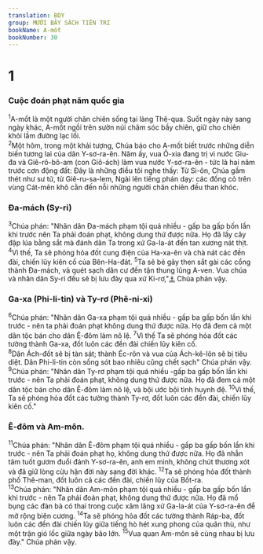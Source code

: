 ```yaml
---
translation: BDY
group: MƯỜI BẢY SÁCH TIÊN TRI
bookName: A-mốt 
bookNumber: 30
---
```


<div class="title"><h1>1</h1><h3>Cuộc đoán phạt năm quốc gia</h3></div>
<span class="verse am_1_1"><sup>1</sup>A-mốt là một người chăn chiên sống tại làng Thê-qua. Suốt ngày này sang ngày khác, A-mốt ngồi trên sườn núi chăm sóc bầy chiên, giữ cho chiên khỏi lầm đường lạc lối.<br/></span>
<span class="verse am_1_2"><sup>2</sup>Một hôm, trong một khải tượng, Chúa báo cho A-mốt biết trước những diễn biến tương lai của dân Y-sơ-ra-ên. Năm ấy, vua Ô-xia đang trị vì nước Giu-đa và Giê-rô-bô-am (con Giô-ách) làm vua nước Y-sơ-ra-ên - tức là hai năm trước cơn động đất: Đây là những điều tôi nghe thấy: Từ Si-ôn, Chúa gầm thét như sư tử, từ Giê-ru-sa-lem, Ngài lên tiếng phán dạy: các đồng cỏ trên vùng Cát-mên khô cằn đến nỗi những người chăn chiên đều than khóc.</span>
<div class="title"><h3>Đa-mách (Sy-ri)</h3></div>
<span class="verse am_1_3"><sup>3</sup>Chúa phán: &#34;Nhân dân Đa-mách phạm tội quá nhiều - gấp ba gấp bốn lần khi trước nên Ta phải đoán phạt, không dung thứ được nữa. Họ đã lấy cây đập lúa bằng sắt mà đánh dân Ta trong xứ Ga-la-át đến tan xương nát thịt. </span>
<span class="verse am_1_4"><sup>4</sup>Vì thế, Ta sẽ phóng hỏa đốt cung điện của Ha-xa-ên và chà nát các đền đài, chiến lũy kiên cố của Bên-Ha-đát. </span>
<span class="verse am_1_5"><sup>5</sup>Ta sẽ bẻ gãy then sắt gài các cổng thành Đa-mách, và quét sạch dân cư đến tận thung lũng A-ven. Vua chúa và nhân dân Sy-ri đều sẽ bị lưu đày qua xứ Ki-rơ,&#34;<a href="#" data-toggle="tooltip" data-placement="bottom" title="Dân Sy-ri đã thoát khỏi ách nô lệ của Ki-rơ ngày trước">⚓</a> Chúa phán vậy.</span>
<div class="title"><h3>Ga-xa (Phi-li-tin) và Ty-rơ (Phê-ni-xi)</h3></div>
<span class="verse am_1_6"><sup>6</sup>Chúa phán: &#34;Nhân dân Ga-xa phạm tội quá nhiều - gấp ba gấp bốn lần khi trước - nên ta phải đoán phạt không dung thứ được nữa. Họ đã đem cả một dân tộc bán cho dân Ê-đôm làm nô lệ. </span>
<span class="verse am_1_7"><sup>7</sup>Vì thế Ta sẽ phóng hỏa đốt các tường thành Ga-xa, đốt luôn các đền đài chiến lũy kiên cố.<br/></span>
<span class="verse am_1_8"><sup>8</sup>Dân Ách-đốt sẽ bị tàn sát; thành Éc-rôn và vua của Ách-kê-lôn sẽ bị tiêu diệt. Dân Phi-li-tin còn sống sót bao nhiêu cũng chết sạch&#34; Chúa phán vậy.<br/></span>
<span class="verse am_1_9"><sup>9</sup>Chúa phán: &#34;Nhân dân Ty-rơ phạm tội quá nhiều -gấp ba gấp bốn lần khi trước - nên Ta phải đoán phạt, không dung thứ được nữa. Họ đã đem cả một dân tộc bán cho dân Ê-đôm làm nô lệ, và bội ước bội tình huynh đệ. </span>
<span class="verse am_1_10"><sup>10</sup>Vì thế, Ta sẽ phóng hỏa đốt các tường thành Ty-rơ, đốt luôn các đền đài, chiến lũy kiên cố.&#34;</span>
<div class="title"><h3>Ê-đôm và Am-môn.</h3></div>
<span class="verse am_1_11"><sup>11</sup>Chúa phán: &#34;Nhân dân Ê-đôm phạm tội quá nhiều - gấp ba gấp bốn lần khi trước - nên Ta phải đoán phạt họ, không dung thứ được nữa. Họ đã nhẫn tâm tuốt gươm đuổi đánh Y-sơ-ra-ên, anh em mình, không chút thương xót và đã giữ lòng cừu hận đời này sang đời khác. </span>
<span class="verse am_1_12"><sup>12</sup>Ta sẽ phóng hỏa đốt thành phố Thê-man, đốt luôn cả các đền đài, chiến lũy của Bốt-ra.<br/></span>
<span class="verse am_1_13"><sup>13</sup>Chúa phán: &#34;Nhân dân Am-môn phạm tội quá nhiều - gấp ba gấp bốn lần khi trước - nên Ta phải đoán phạt, không dung thứ được nữa. Họ đã mổ bụng các đàn bà có thai trong cuộc xâm lăng xứ Ga-la-át của Y-sơ-ra-ên để mở rộng biên cương. </span>
<span class="verse am_1_14"><sup>14</sup>Ta sẽ phóng hỏa đốt các tường thành Ráp-ba, đốt luôn các đền đài chiến lũy giữa tiếng hò hét xung phong của quân thù, như một trận gió lốc giữa ngày bão lớn. </span>
<span class="verse am_1_15"><sup>15</sup>Vua quan Am-môn sẽ cùng nhau bị lưu đày.&#34; Chúa phán vậy.</span>
